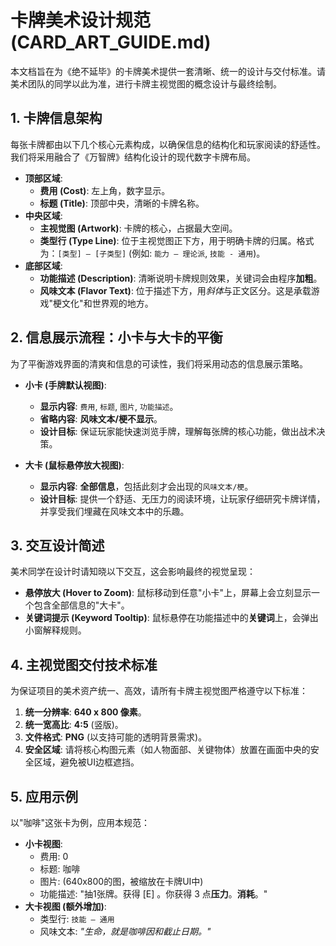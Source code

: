 # 卡牌美术设计规范 (CARD_ART_GUIDE.md)

本文档旨在为《绝不延毕》的卡牌美术提供一套清晰、统一的设计与交付标准。请美术团队的同学以此为准，进行卡牌主视觉图的概念设计与最终绘制。

## 1. 卡牌信息架构

每张卡牌都由以下几个核心元素构成，以确保信息的结构化和玩家阅读的舒适性。我们将采用融合了《万智牌》结构化设计的现代数字卡牌布局。

- **顶部区域**:
    - **费用 (Cost)**: 左上角，数字显示。
    - **标题 (Title)**: 顶部中央，清晰的卡牌名称。
- **中央区域**:
    - **主视觉图 (Artwork)**: 卡牌的核心，占据最大空间。
    - **类型行 (Type Line)**: 位于主视觉图正下方，用于明确卡牌的归属。格式为：`[类型] — [子类型]` (例如: `能力 — 理论派`, `技能 - 通用`)。
- **底部区域**:
    - **功能描述 (Description)**: 清晰说明卡牌规则效果，关键词会由程序**加粗**。
    - **风味文本 (Flavor Text)**: 位于描述下方，用*斜体*与正文区分。这是承载游戏"梗文化"和世界观的地方。

## 2. 信息展示流程：小卡与大卡的平衡

为了平衡游戏界面的清爽和信息的可读性，我们将采用动态的信息展示策略。

- **小卡 (手牌默认视图)**:
    - **显示内容**: `费用`, `标题`, `图片`, `功能描述`。
    - **省略内容**: **风味文本/梗不显示**。
    - **设计目标**: 保证玩家能快速浏览手牌，理解每张牌的核心功能，做出战术决策。

- **大卡 (鼠标悬停放大视图)**:
    - **显示内容**: **全部信息**，包括此刻才会出现的`风味文本/梗`。
    - **设计目标**: 提供一个舒适、无压力的阅读环境，让玩家仔细研究卡牌详情，并享受我们埋藏在风味文本中的乐趣。

## 3. 交互设计简述

美术同学在设计时请知晓以下交互，这会影响最终的视觉呈现：

- **悬停放大 (Hover to Zoom)**: 鼠标移动到任意"小卡"上，屏幕上会立刻显示一个包含全部信息的"大卡"。
- **关键词提示 (Keyword Tooltip)**: 鼠标悬停在功能描述中的**关键词**上，会弹出小窗解释规则。

## 4. 主视觉图交付技术标准

为保证项目的美术资产统一、高效，请所有卡牌主视觉图严格遵守以下标准：

1.  **统一分辨率**: **640 x 800 像素**。
2.  **统一宽高比**: **4:5** (竖版)。
3.  **文件格式**: **PNG** (以支持可能的透明背景需求)。
4.  **安全区域**: 请将核心构图元素（如人物面部、关键物体）放置在画面中央的安全区域，避免被UI边框遮挡。

## 5. 应用示例

以"咖啡"这张卡为例，应用本规范：

- **小卡视图**:
    - 费用: 0
    - 标题: 咖啡
    - 图片: (640x800的图，被缩放在卡牌UI中)
    - 功能描述: "抽1张牌。获得 [E] 。你获得 3 点**压力**。**消耗**。"
- **大卡视图 (额外增加)**:
    - 类型行: `技能 — 通用`
    - 风味文本: *"生命，就是咖啡因和截止日期。"* 